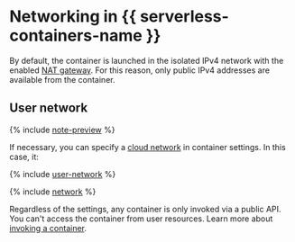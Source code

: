 # Networking in {{ serverless-containers-name }}

By default, the container is launched in the isolated IPv4 network with the enabled [NAT gateway](../../vpc/concepts/gateways.md). For this reason, only public IPv4 addresses are available from the container.

## User network

{% include [note-preview](../../_includes/note-preview.md) %}

If necessary, you can specify a [cloud network](../../vpc/concepts/network.md#network) in container settings. In this case, it:

{% include [user-network](../../_includes/functions/user-network.md) %}

{% include [network](../../_includes/functions/network.md) %}

Regardless of the settings, any container is only invoked via a public API. You can't access the container from user resources. Learn more about [invoking a container](invoke.md).
